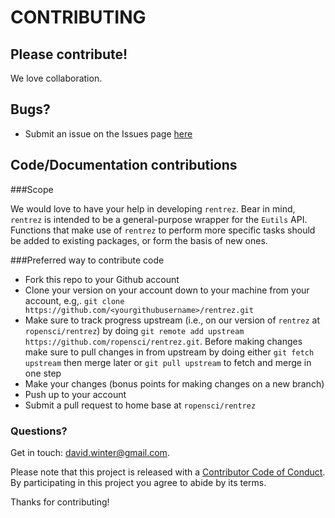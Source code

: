 # CONTRIBUTING 

## Please contribute!
We love collaboration.

## Bugs?

* Submit an issue on the Issues page [here](https://github.com/ropensci/rentrez/issues)

## Code/Documentation contributions

###Scope 

We would love to have your help in developing `rentrez`. Bear in mind, `rentrez`
is intended to be a general-purpose wrapper for the `Eutils` API. Functions that
make use of `rentrez` to perform more specific tasks should be added to existing
packages, or form the basis of new ones. 

###Preferred way to contribute code

* Fork this repo to your Github account
* Clone your version on your account down to your machine from your account, e.g,. `git clone https://github.com/<yourgithubusername>/rentrez.git`
* Make sure to track progress upstream (i.e., on our version of `rentrez` at `ropensci/rentrez`) by doing `git remote add upstream https://github.com/ropensci/rentrez.git`. Before making changes make sure to pull changes in from upstream by doing either `git fetch upstream` then merge later or `git pull upstream` to fetch and merge in one step
* Make your changes (bonus points for making changes on a new branch)
* Push up to your account
* Submit a pull request to home base at `ropensci/rentrez`

### Questions? 

Get in touch: [david.winter@gmail.com](mailto:david.winter@gmail.com).

Please note that this project is released with a [Contributor Code of
Conduct](CONDUCT.md). By participating in this project you agree to abide by its
terms.

 Thanks for contributing!

